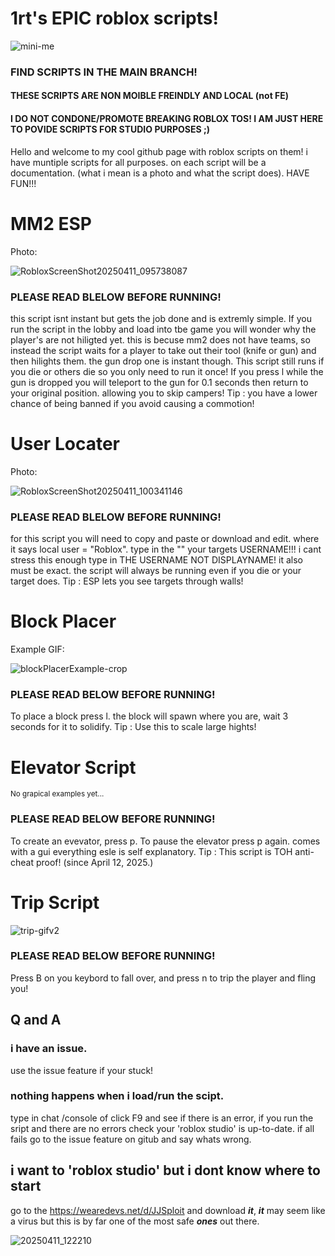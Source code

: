 # 1rt's EPIC roblox scripts!

![mini-me](https://github.com/user-attachments/assets/06ca1dc2-9fb6-4abc-a9a4-24049be57cf4)

### FIND SCRIPTS IN THE MAIN BRANCH!

#### THESE SCRIPTS ARE NON MOIBLE FREINDLY AND LOCAL (not FE)

#### I DO NOT CONDONE/PROMOTE BREAKING ROBLOX TOS! I AM JUST HERE TO POVIDE SCRIPTS FOR STUDIO PURPOSES ;)

Hello and welcome to my cool github page with roblox scripts on them! i have muntiple scripts for all purposes. on each script will be a documentation. (what i mean is a photo and what the script does). HAVE FUN!!!

# MM2 ESP

Photo:

![RobloxScreenShot20250411_095738087](https://github.com/user-attachments/assets/a0bea8b2-d89e-4529-8370-eb22916eb4c9)

### PLEASE READ BLELOW BEFORE RUNNING!
this script isnt instant but gets the job done and is extremly simple.
If you run the script in the lobby and load into tbe game you will wonder why the player's are not hiligted yet. this is becuse mm2 does not have teams, so instead the script waits for a player to take out their tool (knife or gun) and then hilights them. the gun drop one is instant though. This script still runs if you die or others die so you only need to run it once! If you press l while the gun is dropped you will teleport to the gun for 0.1 seconds then return to your original position. allowing you to skip campers! Tip : you have a lower chance of being banned if you avoid causing a commotion!

# User Locater

Photo:

![RobloxScreenShot20250411_100341146](https://github.com/user-attachments/assets/4687d328-0470-47c2-a482-bdcd22ebd584)

### PLEASE READ BLELOW BEFORE RUNNING!
for this script you will need to copy and paste or download and edit. where it says local user = "Roblox". type in the "" your targets USERNAME!!! i cant stress this enough type in THE USERNAME NOT DISPLAYNAME! it also must be exact. the script will always be running even if you die or your target does. Tip : ESP lets you see targets through walls!

# Block Placer

Example GIF:

![blockPlacerExample-crop](https://github.com/user-attachments/assets/2af596ba-c39b-4140-b0e1-963bb9671192)

### PLEASE READ BELOW BEFORE RUNNING!
To place a block press l. the block will spawn where you are, wait 3 seconds for it to solidify. Tip : Use this to scale large hights!

# Elevator Script

 <sup>No grapical examples yet...</sup>

### PLEASE READ BELOW BEFORE RUNNING!
To create an evevator, press p. To pause the elevator press p again. comes with a gui everything esle is self explanatory. Tip : This script is TOH anti-cheat proof! (since April 12, 2025.)

# Trip Script

![trip-gifv2](https://github.com/user-attachments/assets/84d58227-588c-49bc-971b-1a703dd9db19)

### PLEASE READ BELOW BEFORE RUNNING!
Press B on you keybord to fall over, and press n to trip the player and fling you!

## Q and A

### i have an issue.
use the issue feature if your stuck!

### nothing happens when i load/run the scipt.
type in chat /console of click F9 and see if there is an error, if you run the sript and there are no errors check your 'roblox studio' is up-to-date. if all fails go to the issue feature on gitub and say whats wrong.

## i want to 'roblox studio' but i dont know where to start

go to the https://wearedevs.net/d/JJSploit and download *__it__*, *__it__* may seem like a virus but this is by far one of the most safe *__ones__* out there.

![20250411_122210](https://github.com/user-attachments/assets/fb8c6b11-2409-4753-a170-4cdf629d9741)
